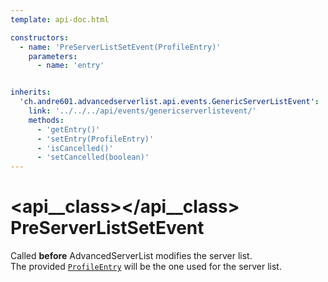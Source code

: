 ```yaml
---
template: api-doc.html

constructors:
  - name: 'PreServerListSetEvent(ProfileEntry)'
    parameters:
      - name: 'entry'


inherits:
  'ch.andre601.advancedserverlist.api.events.GenericServerListEvent':
    link: '../../../api/events/genericserverlistevent/'
    methods:
      - 'getEntry()'
      - 'setEntry(ProfileEntry)'
      - 'isCancelled()'
      - 'setCancelled(boolean)'
---
```


# <api__class></api__class> PreServerListSetEvent

Called **before** AdvancedServerList modifies the server list.  
The provided [`ProfileEntry`](#getentry()) will be the one used for the server list.